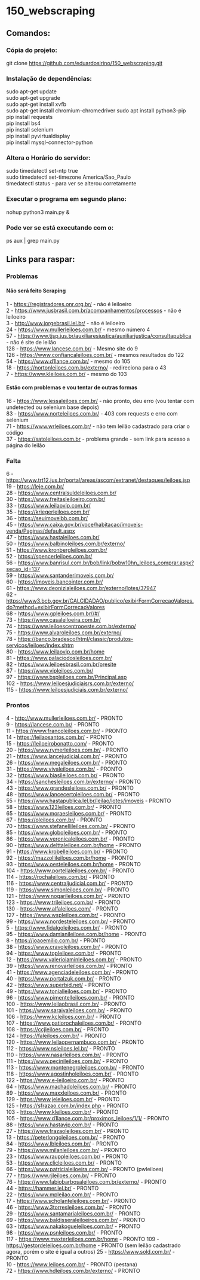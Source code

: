 # 150_webscraping
 
## Comandos:

### Cópia do projeto:
git clone https://github.com/eduardosirino/150_webscraping.git

### Instalação de dependências:
sudo apt-get update  
sudo apt-get upgrade  
sudo apt-get install xvfb  
sudo apt-get install chromium-chromedriver
sudo apt install python3-pip    
pip install requests  
pip install bs4  
pip install selenium  
pip install pyvirtualdisplay  
pip install mysql-connector-python  

### Altera o Horário do servidor:
sudo timedatectl set-ntp true  
sudo timedatectl set-timezone America/Sao_Paulo  
timedatectl status - para ver se alterou corretamente  

### Executar o programa em segundo plano:
nohup python3 main.py &

### Pode ver se está executando com o:
ps aux | grep main.py

## Links para raspar:

### Problemas

#### Não será feito Scraping
1 - https://registradores.onr.org.br/ - não é leiloeiro  
2 - https://www.jusbrasil.com.br/acompanhamentos/processos - não é leiloeiro  
3 - http://www.jorgebrasil.lel.br/ - não é leiloeiro  
24 - https://www.mullerleiloes.com.br/ - mesmo número 4  
57 - https://www.tjsp.jus.br/auxiliaresjustica/auxiliarjustica/consultapublica - não é site de leilão  
128 - https://www.lancese.com.br/ - Mesmo site do 9  
126 - https://www.confiancaleiloes.com.br/ - mesmos resultados do 122  
54 - https://www.d1lance.com.br/ - mesmo do 105  
18 - https://nortonleiloes.com.br/externo/ - redireciona para o 43  
7 - https://www.kleiloes.com.br/ - mesmo do 103  





#### Estão com problemas e vou tentar de outras formas
  
16 - https://www.lessaleiloes.com.br/ - não pronto, deu erro (vou tentar com undetected ou selenium base depois)  
83 - https://www.norteleiloes.com.br/ - 403 com requests e erro com selenium  
71 - https://www.wrleiloes.com.br/ - não tem leilão cadastrado para criar o código  
37 - https://satoleiloes.com.br - problema grande - sem link para acesso a página do leilão  



### Falta
6 - https://www.trt12.jus.br/portal/areas/ascom/extranet/destaques/leiloes.jsp  
19 - https://leje.com.br/  
28 - https://www.centralsuldeleiloes.com.br/  
30 - https://www.freitasleiloeiro.com.br/  
33 - https://www.leilaovip.com.br/  
35 - https://kriegerleiloes.com.br/  
36 - https://seuimovelbb.com.br/  
45 - https://www.caixa.gov.br/voce/habitacao/imoveis-venda/Paginas/default.aspx  
47 - https://www.hastaleiloes.com.br/  
50 - https://www.balbinoleiloes.com.br/externo/  
51 - https://www.kronbergleiloes.com.br/  
52 - https://spencerleiloes.com.br/  
56 - https://www.banrisul.com.br/bob/link/bobw10hn_leiloes_comprar.aspx?secao_id=137  
59 - https://www.santanderimoveis.com.br/  
60 - https://imoveis.bancointer.com.br/  
61 - https://www.deonizialeiloes.com.br/externo/lotes/37947  
62 - https://www3.bcb.gov.br/CALCIDADAO/publico/exibirFormCorrecaoValores.do?method=exibirFormCorrecaoValores  
68 - https://www.gpleiloes.com.br//#/  
73 - https://www.casaleiloeira.com.br/  
74 - https://www.leiloescentrooeste.com.br/externo/  
75 - https://www.alvaroleiloes.com.br/externo/  
78 - https://banco.bradesco/html/classic/produtos-servicos/leiloes/index.shtm  
80 - https://www.leilaovip.com.br/home  
81 - https://www.palaciodosleiloes.com.br/  
82 - https://www.leiloesbrasil.com.br/presite  
87 - https://www.vipleiloes.com.br/  
97 - https://www.bspleiloes.com.br/Principal.asp  
102 - https://www.leiloesjudiciaisrs.com.br/externo/  
115 - https://www.leiloesjudiciais.com.br/externo/  




### Prontos
4 - http://www.mullerleiloes.com.br/ - PRONTO  
9 - https://lancese.com.br/ - PRONTO  
11 - https://www.francoleiloes.com.br/ - PRONTO  
14 - https://leilaosantos.com.br/ - PRONTO  
15 - https://leiloeirobonatto.com/ - PRONTO  
20 - https://www.rymerleiloes.com.br/ - PRONTO  
21 - https://www.lancejudicial.com.br/ - PRONTO  
26 - https://www.megaleiloes.com.br/ - PRONTO  
31 - https://www.vivaleiloes.com.br/ - PRONTO  
32 - https://www.biasileiloes.com.br/ - PRONTO  
34 - https://sanchesleiloes.com.br/externo/ - PRONTO  
43 - https://www.grandesleiloes.com.br/ - PRONTO  
48 - https://www.lancecertoleiloes.com.br/ - PRONTO  
55 - https://www.hastapublica.lel.br/leilao/lotes/imoveis - PRONTO  
58 - https://www.123leiloes.com.br/ - PRONTO  
65 - https://www.moraesleiloes.com.br/ - PRONTO  
67 - https://oleiloes.com.br/ - PRONTO  
70 - https://www.stefanellileiloes.com.br/ - PRONTO  
85 - https://www.globoleiloes.com.br/ - PRONTO  
86 - https://www.veronicaleiloes.com.br/ - PRONTO  
90 - https://www.delttaleiloes.com.br/home - PRONTO  
91 - https://www.krobelleiloes.com.br/ - PRONTO  
92 - https://mazzollileiloes.com.br/home - PRONTO  
93 - https://www.oesteleiloes.com.br/home - PRONTO  
104 - https://www.portellaleiloes.com.br/ - PRONTO  
114 - https://rochaleiloes.com.br/ - PRONTO  
116 - https://www.centraljudicial.com.br/ - PRONTO  
119 - https://www.simonleiloes.com.br/ - PRONTO  
121 - https://www.nogarileiloes.com.br/ - PRONTO  
123 - https://www.trileiloes.com.br/ - PRONTO  
130 - https://www.alfaleiloes.com/ - PRONTO  
127 - https://www.wspleiloes.com.br/ - PRONTO  
99 - https://www.nordesteleiloes.com.br/ - PRONTO  
5 - https://www.fidalgoleiloes.com.br/ - PRONTO  
95 - https://www.damianileiloes.com.br/home - PRONTO  
8 - https://joaoemilio.com.br/ - PRONTO  
38 - https://www.cravoleiloes.com.br/ - PRONTO  
94 - https://www.topleiloes.com.br/ - PRONTO  
12 - https://www.valerioiaminleiloes.com.br/ - PRONTO  
39 - https://www.renovarleiloes.com.br/ - PRONTO  
41 - https://www.agenciadeleiloes.com.br/ - PRONTO  
40 - https://www.portalzuk.com.br/ - PRONTO  
42 - https://www.superbid.net/ - PRONTO  
49 - https://www.tonialleiloes.com.br/ - PRONTO  
96 - https://www.pimentelleiloes.com.br/ - PRONTO  
100 - https://www.leilaobrasil.com.br/ - PRONTO  
101 - https://www.saraivaleiloes.com.br/ - PRONTO  
106 - https://www.kcleiloes.com.br/ - PRONTO  
107 - https://www.patiorochaleiloes.com.br/ - PRONTO  
108 - https://ccjleiloes.com.br/ - PRONTO  
124 - https://faleiloes.com.br/ - PRONTO  
120 - https://www.leilaopernambuco.com.br/ - PRONTO  
112 - https://www.nsleiloes.lel.br/ - PRONTO  
110 - https://www.nasarleiloes.com.br/ - PRONTO  
111 - https://www.pecinileiloes.com.br/ - PRONTO  
113 - https://www.montenegroleiloes.com.br/ - PRONTO  
118 - https://www.agostinholeiloes.com.br/ - PRONTO  
 122 - https://www.e-leiloeiro.com.br/ - PRONTO  
 64 - https://www.machadoleiloes.com.br/ - PRONTO  
89 - https://www.maxxleiloes.com.br/ - PRONTO  
129 - https://www.jeleiloes.com.br/ - PRONTO  
125 - https://sfrazao.com.br/index.php - PRONTO  
103 - https://www.kleiloes.com.br/ - PRONTO  
105 - https://www.d1lance.com.br/proximos_leiloes/1/1/ - PRONTO  
88 - https://www.hastavip.com.br/ - PRONTO  
27 - https://www.frazaoleiloes.com.br/ - PRONTO  
13 - https://peterlongoleiloes.com.br/ - PRONTO  
84 - https://www.lbleiloes.com.br/ - PRONTO  
79 - https://www.milanleiloes.com.br/ - PRONTO  
23 - https://www.rauppleiloes.com.br/ - PRONTO  
53 - https://www.clicleiloes.com.br/ - PRONTO  
66 - https://www.patricialeiloeira.com.br/ - PRONTO (pwleiloes)  
77 - https://www.rjleiloes.com.br/ - PRONTO  
76 - https://www.fabiobarbosaleiloes.com.br/externo/ - PRONTO  
44 - https://hammer.lel.br/ - PRONTO  
22 - https://www.mpleilao.com.br/ - PRONTO  
17 - https://www.scholanteleiloes.com.br/ - PRONTO  
46 - https://www.3torresleiloes.com.br/ - PRONTO  
29 - https://www.santamarialeiloes.com.br/ - PRONTO  
69 - https://www.baldisseraleiloeiros.com.br/ - PRONTO  
63 - https://www.nakakogueleiloes.com.br/ - PRONTO  
98 - https://www.psnleiloes.com.br/ - PRONTO  
117 - https://www.maxterleiloes.com.br/home -  PRONTO
109 - https://gestordeleiloes.com.br/home - PRONTO (sem leilão cadastrado agora, porém o site é igual a outros)
25 - https://www.sold.com.br/ - PRONTO  
10 - https://www.leiloes.com.br/ - PRONTO (pestana)  
72 - https://www.hdleiloes.com.br/externo/  - PRONTO


